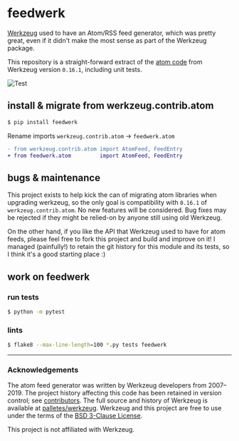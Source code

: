 # feedwerk

[Werkzeug](https://werkzeug.palletsprojects.com/) used to have an Atom/RSS feed
generator, which was pretty great, even if it didn't make the most sense as part
of the Werkzeug package.

This repository is a straight-forward extract of the [atom code](https://github.com/pallets/werkzeug/blob/0.16.1/src/werkzeug/contrib/atom.py)
from Werkzeug version `0.16.1`, including unit tests.

![Test](https://github.com/uniphil/feedwerk/workflows/Test/badge.svg?branch=main)

## install & migrate from werkzeug.contrib.atom

```py
$ pip install feedwerk
```

Rename imports `werkzeug.contrib.atom` → `feedwerk.atom`

```diff
- from werkzeug.contrib.atom import AtomFeed, FeedEntry
+ from feedwerk.atom         import AtomFeed, FeedEntry
```

## bugs & maintenance

This project exists to help kick the can of migrating atom libraries when
upgrading werkzeug, so the only goal is compatibility with `0.16.1` of
`werkzeug.contrib.atom`. No new features will be considered. Bug fixes may be
rejected if they might be relied-on by anyone still using old Werkzeug.

On the other hand, if you like the API that Werkzeug used to have for atom
feeds, please feel free to fork this project and build and improve on it! I
managed (painfully!) to retain the git history for this module and its tests,
so I think it's a good starting place :)


## work on feedwerk

### run tests

```bash
$ python -m pytest
```

### lints

```bash
$ flake8 --max-line-length=100 *.py tests feedwerk
```

---

### Acknowledgements

The atom feed generator was written by Werkzeug developers from 2007–2019. The
project history affecting this code has been retained in version control; see
[contributors](https://github.com/uniphil/feedwerk/graphs/contributors). The
full source and history of Werkzeug is available at
[palletes/werkzeug](https://github.com/pallets/werkzeug). Werkzeug and this
project are free to use under the terms of the
[BSD 3-Clause License](./LICENSE.rst).

This project is not affiliated with Werkzeug.
